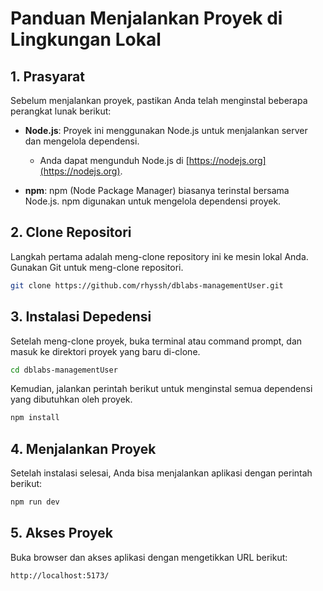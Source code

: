 # Panduan Menjalankan Proyek di Lingkungan Lokal

## 1. Prasyarat
Sebelum menjalankan proyek, pastikan Anda telah menginstal beberapa perangkat lunak berikut:

- **Node.js**: Proyek ini menggunakan Node.js untuk menjalankan server dan mengelola dependensi.
  - Anda dapat mengunduh Node.js di [https://nodejs.org](https://nodejs.org).
  
- **npm**: npm (Node Package Manager) biasanya terinstal bersama Node.js. npm digunakan untuk mengelola dependensi proyek.

## 2. Clone Repositori
Langkah pertama adalah meng-clone repository ini ke mesin lokal Anda. Gunakan Git untuk meng-clone repositori.

```bash
git clone https://github.com/rhyssh/dblabs-managementUser.git

```
## 3. Instalasi Depedensi
Setelah meng-clone proyek, buka terminal atau command prompt, dan masuk ke direktori proyek yang baru di-clone.

```bash
cd dblabs-managementUser
```
Kemudian, jalankan perintah berikut untuk menginstal semua dependensi yang dibutuhkan oleh proyek.

```bash
npm install
```

## 4. Menjalankan Proyek
Setelah instalasi selesai, Anda bisa menjalankan aplikasi dengan perintah berikut:

```bash
npm run dev
```
## 5. Akses Proyek
Buka browser dan akses aplikasi dengan mengetikkan URL berikut:

```bash
http://localhost:5173/
```

